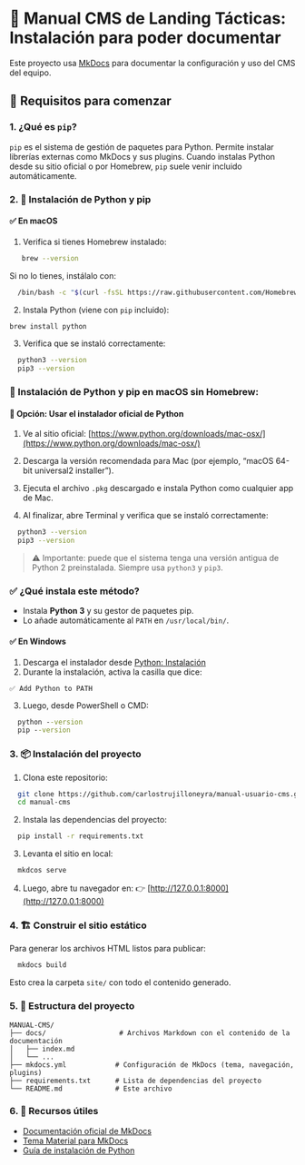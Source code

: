 # 📝 Manual CMS de Landing Tácticas: Instalación para poder documentar

Este proyecto usa [MkDocs](https://www.mkdocs.org/) para documentar la configuración y uso del CMS del equipo.

## 🚀 Requisitos para comenzar

### 1. ¿Qué es `pip`?

`pip` es el sistema de gestión de paquetes para Python. Permite instalar librerías externas como MkDocs y sus plugins.
Cuando instalas Python desde su sitio oficial o por Homebrew, `pip` suele venir incluido automáticamente.

### 2. 🔧 Instalación de Python y pip

#### ✅ En macOS

1. Verifica si tienes Homebrew instalado:

```bash
   brew --version
```

Si no lo tienes, instálalo con:

```bash
  /bin/bash -c "$(curl -fsSL https://raw.githubusercontent.com/Homebrew/install/HEAD/install.sh)"

```

2. Instala Python (viene con `pip` incluido):

```bash
brew install python

```

3. Verifica que se instaló correctamente:

```bash
  python3 --version
  pip3 --version

```

### 🐍 Instalación de Python y pip en macOS sin Homebrew:

#### 🔹 Opción: Usar el instalador oficial de Python

1. Ve al sitio oficial:
   [https://www.python.org/downloads/mac-osx/](https://www.python.org/downloads/mac-osx/)

2. Descarga la versión recomendada para Mac (por ejemplo, “macOS 64-bit universal2 installer”).
3. Ejecuta el archivo `.pkg` descargado e instala Python como cualquier app de Mac.
4. Al finalizar, abre Terminal y verifica que se instaló correctamente:

```bash
  python3 --version
  pip3 --version

```

> ⚠️ Importante: puede que el sistema tenga una versión antigua de Python 2 preinstalada. Siempre usa `python3` y `pip3`.

### ✅ ¿Qué instala este método?

- Instala **Python 3** y su gestor de paquetes pip.
- Lo añade automáticamente al `PATH` en `/usr/local/bin/`.

#### ✅ En Windows

1. Descarga el instalador desde [Python: Instalación](https://www.python.org/downloads/)
2. Durante la instalación, activa la casilla que dice:

```text
✅ Add Python to PATH

```

3. Luego, desde PowerShell o CMD:

```cmd
  python --version
  pip --version

```

### 3. 📦 Instalación del proyecto

1. Clona este repositorio:

```bash
  git clone https://github.com/carlostrujilloneyra/manual-usuario-cms.git
  cd manual-cms
```

2. Instala las dependencias del proyecto:

```cmd
  pip install -r requirements.txt
```

3. Levanta el sitio en local:

```cmd
  mkdcos serve
```

4. Luego, abre tu navegador en:
   👉 [http://127.0.0.1:8000](http://127.0.0.1:8000)

### 4. 🏗️ Construir el sitio estático

Para generar los archivos HTML listos para publicar:

```bash
  mkdocs build
```

Esto crea la carpeta `site/` con todo el contenido generado.

### 5. 📁 Estructura del proyecto

```text
MANUAL-CMS/
├── docs/                  # Archivos Markdown con el contenido de la documentación
│   ├── index.md
│   └── ...
├── mkdocs.yml            # Configuración de MkDocs (tema, navegación, plugins)
├── requirements.txt      # Lista de dependencias del proyecto
└── README.md             # Este archivo
```

### 6. 📁 Recursos útiles

- [Documentación oficial de MkDocs](https://www.mkdocs.org/)
- [Tema Material para MkDocs](https://squidfunk.github.io/mkdocs-material/)
- [Guía de instalación de Python](https://www.python.org/about/gettingstarted/)
